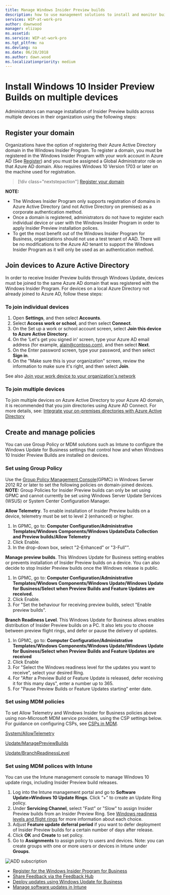 ```yaml
---
title: Manage Windows Insider Preview builds
description: how to use management solutions to install and monitor builds in your organization
services: WIP-at-work-pro
author: dawnwood
manager: elizapo
ms.assetid: 
ms.service: WIP-at-work-pro
ms.tgt_pltfrm: na
ms.devlang: na
ms.date: 06/28/2018
ms.author: dawn.wood
ms.localizationpriority: medium
---
```


# Install Windows 10 Insider Preview Builds on multiple devices
Administrators can manage installation of Insider Preview builds across multiple devices in their organization using the following steps: 

## Register your domain 
Organizations have the option of registering their Azure Active Directory domain in the Windows Insider Program. To register a domain, you must be registered in the Windows Insider Program with your work account in Azure AD (See [Register](wip-4-biz-register.md)) and you must be assigned a Global Administrator role on that Azure AD domain. Also requires Windows 10 Version 1703 or later on the machine used for registration. 

> [!div class="nextstepaction"]
> [Register your domain](https://insider.windows.com/en-us/for-business-organization-admin/)

__NOTE:__ 
* The Windows Insider Program only supports registration of domains in Azure Active Directory (and not Active Directory on premises) as a corporate authentication method.
* Once a domain is registered, administrators do not have to register each individual device or user with the Windows Insider Program in order to apply Insider Preview installation polices. 
* To get the most benefit out of the Windows Insider Program for Business, organizations should not use a test tenant of AAD. There will be no modifications to the Azure AD tenant to support the Windows Insider Program as it will only be used as an authentication method.

## Join devices to Azure Active Directory
In order to receive Insider Preview builds through Windows Update, devices must be joined to the same Azure AD domain that was registered with the Windows Insider Program. For devices on a local Azure Directory not already joined to Azure AD, follow these steps: 
### To join individual devices 
1. Open __Settings__, and then select __Accounts__.
2. Select __Access work or school__, and then select __Connect__.
3. On the Set up a work or school account screen, select __Join this device to Azure Active Directory__.
4. On the 'Let's get you signed in' screen, type your Azure AD email address (for example, alain@contoso.com), and then select __Next__.
5. On the Enter password screen, type your password, and then select __Sign in__.
6. On the "Make sure this is your organization" screen, review the information to make sure it's right, and then select __Join__.
 
See also [Join your work device to your organization's network](https://docs.microsoft.com/en-us/azure/active-directory/user-help/user-help-join-device-on-network)

### To join multiple devices 
To join multiple devices on Azure Active Directory to your Azure AD domain, it is recommended that you join directories using Azure AD Connect. For more details, see: [Integrate your on-premises directories with Azure Active Directory](https://docs.microsoft.com/en-us/azure/active-directory/connect/active-directory-aadconnect)

## Create and manage policies 
You can use Group Policy or MDM solutions such as Intune to configure the Windows Update for Business settings that control how and when Windows 10 Insider Preview Builds are installed on devices. 

### Set using Group Policy
Use the [Group Policy Management Console](https://docs.microsoft.com/en-us/previous-versions/windows/it-pro/windows-server-2008-R2-and-2008/cc753298)(GPMC) in Windows Server 2012 R2 or later to set the following policies on domain-joined devices. 
__NOTE:__ Group Policies for Insider Preview builds can only be set using GPMC and cannot currently be set using Windows Server Update Services (WSUS) or System Center Configuration Manager.

__Allow Telemetry__. To enable installation of Insider Preview builds on a device, telemetry must be set to level 2 (enhanced) or higher. 
1. In GPMC, go to: __Computer Configuration/Administrative Templates/Windows Components/Windows UpdateData Collection and Preview builds/Allow Telemetry__
2. Click Enable. 
3. In the drop-down box, select "2-Enhanced" or "3-Full"". 

__Manage preview builds__. This Windows Update for Business setting enables or prevents installation of Insider Preview builds on a device. You can also decide to stop Insider Preview builds once the Windows release is public. 
1. In GPMC, go to: __Computer Configuration/Administrative Templates/Windows Components/Windows Update/Windows Update for Business/Select when Preview Builds and Feature Updates are received.__
2. Click Enable.   
3. For "Set the behaviour for receiving preview builds, select "Enable preview builds".  

__Branch Readiness Level__. This Windows Update for Business allows enables distribution of Insider Preview builds on a PC. It also lets you to choose between preview flight rings, and defer or pause the delivery of updates. 
1. In GPMC, go to: __Computer Configuration/Administrative Templates/Windows Components/Windows Update/Windows Update for Business/Select when Preview Builds and Feature Updates are received__
2. Click Enable 
3. For "Select the Windows readiness level for the updates you want to receive", select your desired Ring. 
4. For "After a Preview Build or Feature Update is released, defer receiving it for this many days", enter a number up to 365. 
5. For "Pause Preview Builds or Feature Updates starting" enter date. 

### Set using MDM policies 
To set Allow Telemetry and Windows Insider for Business policies above using non-Microsoft MDM service providers, using the CSP settings below. For guidance on configuring CSPs, see [CSPs in MDM](https://docs.microsoft.com/en-us/windows/configuration/provisioning-packages/how-it-pros-can-use-configuration-service-providers#csps-in-mdm). 

[System/AllowTelemetry](https://docs.microsoft.com/en-us/windows/client-management/mdm/policy-csp-system#system-allowtelemetry)

[Update/ManagePreviewBuilds](https://docs.microsoft.com/en-us/windows/client-management/mdm/policy-csp-update#update-managepreviewbuilds) 

[Update/BranchReadinessLevel](https://docs.microsoft.com/en-us/windows/client-management/mdm/policy-csp-update#update-branchreadinesslevel)

### Set using MDM polices with Intune 
You can use the Intune management console to manage Windows 10 update rings, including Insider Preview build releases. 
1.	Log into the Intune management portal and go to __Software Update>Windows 10 Update Rings__. Click “+” to create an Update Ring policy.
2.	Under __Servicing Channel__, select "Fast" or "Slow" to assign Insider Preview builds from an Insider Preview Ring. See [Windows readiness levels and flight rings](wip-4-biz-flight-levels-and-rings.md) for more information about each choice. 
3.	Adjust __Feature update deferral period__ if you want to defer deployment of Insider Preview builds for a certain number of days after release. 
4.	Click __OK__ and __Create__ to set policy.
5.	Go to __Assignments__ to assign policy to users and devices. Note: you can create groups with one or more users or devices in Intune under __Groups__. 

![ADD subscription](images/wip-4-biz_intune.png "ADD")

* [Register for the Windows Insider Program for Business](wip-4-biz-register.md)
* [Share Feedback via the Feedback Hub](wip-4-biz-feedback-hub.md)
* [Deploy updates using Windows Update for Business](https://docs.microsoft.com/en-us/windows/deployment/update/waas-manage-updates-wufb) 
* [Manage software updates in Intune](https://docs.microsoft.com/en-us/intune/windows-update-for-business-configure)
